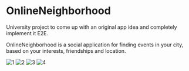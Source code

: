 # OnlineNeighborhood

University project to come up with an original app idea and completely implement it E2E. 

OnlineNeighborhood is a social application for finding events in your city, based on your interests, friendships and location. 

![1](https://user-images.githubusercontent.com/38366698/143181004-d13aa3c7-39cf-43ef-bdfa-9164f52a0b73.png)
![2](https://user-images.githubusercontent.com/38366698/143181007-550c0659-6c2d-4d3c-8d27-973d9ca2bd5d.png)
![3](https://user-images.githubusercontent.com/38366698/143181012-88c0cfc7-bb4b-4ab2-9a82-00a2a2c31e15.png)
![4](https://user-images.githubusercontent.com/38366698/143181021-dc5d8b26-a8c2-466a-992d-ea944fcfe26a.png)
